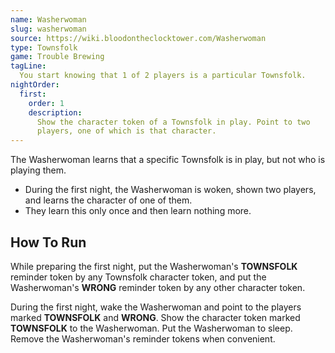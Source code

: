 ```yaml
---
name: Washerwoman
slug: washerwoman
source: https://wiki.bloodontheclocktower.com/Washerwoman
type: Townsfolk
game: Trouble Brewing
tagLine:
  You start knowing that 1 of 2 players is a particular Townsfolk.
nightOrder:
  first:
    order: 1
    description:
      Show the character token of a Townsfolk in play. Point to two
      players, one of which is that character.
---
```


The Washerwoman learns that a specific Townsfolk is in play, but not who
is playing them.

- During the first night, the Washerwoman is woken, shown two players,
  and learns the character of one of them.
- They learn this only once and then learn nothing more.

## How To Run

While preparing the first night, put the Washerwoman's **TOWNSFOLK**
reminder token by any Townsfolk character token, and put the
Washerwoman's **WRONG** reminder token by any other character token.

During the first night, wake the Washerwoman and point to the players
marked **TOWNSFOLK** and **WRONG**. Show the character token marked
**TOWNSFOLK** to the Washerwoman. Put the Washerwoman to sleep. Remove
the Washerwoman's reminder tokens when convenient.
